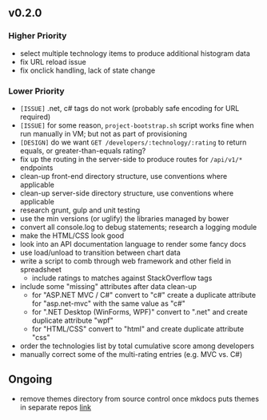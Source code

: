 ## v0.2.0

### Higher Priority
- select multiple technology items to produce additional histogram data
- fix URL reload issue
- fix onclick handling, lack of state change

### Lower Priority
- `[ISSUE]` .net, c# tags do not work (probably safe encoding for URL required)
- `[ISSUE]` for some reason, `project-bootstrap.sh` script works fine when run manually in VM; but not as part of provisioning
- `[DESIGN]` do we want `GET /developers/:technology/:rating` to return equals, or greater-than-equals rating?
- fix up the routing in the server-side to produce routes for `/api/v1/*` endpoints
- clean-up front-end directory structure, use conventions where applicable
- clean-up server-side directory structure, use conventions where applicable
- research grunt, gulp and unit testing 
- use the min versions (or uglify) the libraries managed by bower
- convert all console.log to debug statements; research a logging module 
- make the HTML/CSS look good
- look into an API documentation language to render some fancy docs 
- use load/unload to transition between chart data 
- write a script to comb through web framework and other field in spreadsheet
    - include ratings to matches against StackOverflow tags
- include some "missing" attributes after data clean-up
    - for "ASP.NET MVC / C#" convert to "c#" create a duplicate attribute for "asp.net-mvc" with the same value as "c#"
    - for ".NET Desktop (WinForms, WPF)" convert to ".net" and create duplicate attribute "wpf"
    - for "HTML/CSS" convert to "html" and create duplicate attribute "css"
- order the technologies list by total cumulative score among developers 
- manually correct some of the multi-rating entries (e.g. MVC vs. C#)

## Ongoing
- remove themes directory from source control once mkdocs puts themes in separate repos [link](http://www.mkdocs.org/about/release-notes/#warn-users-about-the-removal-of-builtin-themes)


